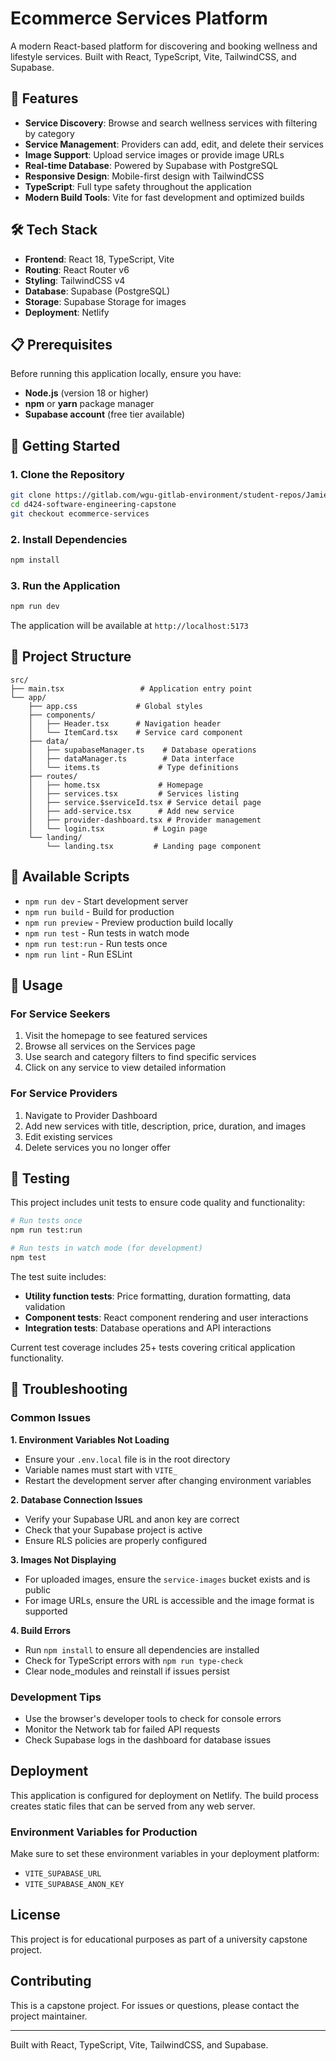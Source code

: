 # Ecommerce Services Platform

A modern React-based platform for discovering and booking wellness and lifestyle services. Built with React, TypeScript, Vite, TailwindCSS, and Supabase.

## 🚀 Features

- **Service Discovery**: Browse and search wellness services with filtering by category
- **Service Management**: Providers can add, edit, and delete their services
- **Image Support**: Upload service images or provide image URLs
- **Real-time Database**: Powered by Supabase with PostgreSQL
- **Responsive Design**: Mobile-first design with TailwindCSS
- **TypeScript**: Full type safety throughout the application
- **Modern Build Tools**: Vite for fast development and optimized builds

## 🛠️ Tech Stack

- **Frontend**: React 18, TypeScript, Vite
- **Routing**: React Router v6
- **Styling**: TailwindCSS v4
- **Database**: Supabase (PostgreSQL)
- **Storage**: Supabase Storage for images
- **Deployment**: Netlify

## 📋 Prerequisites

Before running this application locally, ensure you have:

- **Node.js** (version 18 or higher)
- **npm** or **yarn** package manager
- **Supabase account** (free tier available)

## 🚀 Getting Started

### 1. Clone the Repository

```bash
git clone https://gitlab.com/wgu-gitlab-environment/student-repos/Jamie_Garcia_9124/d424-software-engineering-capstone.git
cd d424-software-engineering-capstone
git checkout ecommerce-services
```

### 2. Install Dependencies

```bash
npm install
```


### 3. Run the Application

```bash
npm run dev
```

The application will be available at `http://localhost:5173`

## 📁 Project Structure

```
src/
├── main.tsx                 # Application entry point
└── app/
    ├── app.css             # Global styles
    ├── components/
    │   ├── Header.tsx      # Navigation header
    │   └── ItemCard.tsx    # Service card component
    ├── data/
    │   ├── supabaseManager.ts    # Database operations
    │   ├── dataManager.ts        # Data interface
    │   └── items.ts             # Type definitions
    ├── routes/
    │   ├── home.tsx             # Homepage
    │   ├── services.tsx         # Services listing
    │   ├── service.$serviceId.tsx # Service detail page
    │   ├── add-service.tsx      # Add new service
    │   ├── provider-dashboard.tsx # Provider management
    │   └── login.tsx           # Login page
    └── landing/
        └── landing.tsx         # Landing page component
```

## 🔧 Available Scripts

- `npm run dev` - Start development server
- `npm run build` - Build for production
- `npm run preview` - Preview production build locally
- `npm run test` - Run tests in watch mode
- `npm run test:run` - Run tests once
- `npm run lint` - Run ESLint


## 🎯 Usage

### For Service Seekers
1. Visit the homepage to see featured services
2. Browse all services on the Services page
3. Use search and category filters to find specific services
4. Click on any service to view detailed information

### For Service Providers
1. Navigate to Provider Dashboard
2. Add new services with title, description, price, duration, and images
3. Edit existing services
4. Delete services you no longer offer

## 🧪 Testing

This project includes unit tests to ensure code quality and functionality:

```bash
# Run tests once
npm run test:run

# Run tests in watch mode (for development)
npm test
```

The test suite includes:
- **Utility function tests**: Price formatting, duration formatting, data validation
- **Component tests**: React component rendering and user interactions
- **Integration tests**: Database operations and API interactions

Current test coverage includes 25+ tests covering critical application functionality.

## 🐛 Troubleshooting

### Common Issues

**1. Environment Variables Not Loading**
- Ensure your `.env.local` file is in the root directory
- Variable names must start with `VITE_`
- Restart the development server after changing environment variables

**2. Database Connection Issues**
- Verify your Supabase URL and anon key are correct
- Check that your Supabase project is active
- Ensure RLS policies are properly configured

**3. Images Not Displaying**
- For uploaded images, ensure the `service-images` bucket exists and is public
- For image URLs, ensure the URL is accessible and the image format is supported

**4. Build Errors**
- Run `npm install` to ensure all dependencies are installed
- Check for TypeScript errors with `npm run type-check`
- Clear node_modules and reinstall if issues persist

### Development Tips

- Use the browser's developer tools to check for console errors
- Monitor the Network tab for failed API requests
- Check Supabase logs in the dashboard for database issues

##  Deployment

This application is configured for deployment on Netlify. The build process creates static files that can be served from any web server.

### Environment Variables for Production
Make sure to set these environment variables in your deployment platform:
- `VITE_SUPABASE_URL`
- `VITE_SUPABASE_ANON_KEY`

## License

This project is for educational purposes as part of a university capstone project.

## Contributing

This is a capstone project. For issues or questions, please contact the project maintainer.

---

Built with React, TypeScript, Vite, TailwindCSS, and Supabase.